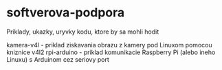 # softverova-podpora
Priklady, ukazky, uryvky kodu, ktore by sa mohli hodit

 kamera-v4l    - priklad ziskavania obrazu z kamery pod Linuxom pomocou kniznice v4l2
 rpi-arduino   - priklad komunikacie Raspberry Pi (alebo ineho Linuxu) s Arduinom cez seriovy port
